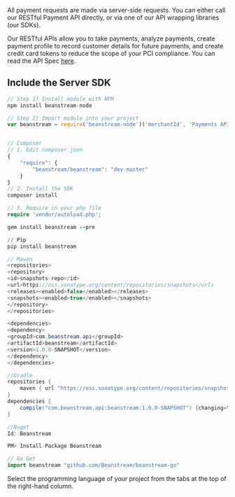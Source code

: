 
All payment requests are made via server-side requests. You can either call our RESTful Payment API directly, or via one of our API wrapping libraries (our SDKs).

Our RESTful APIs allow you to take payments, analyze payments, create payment profile to record customer details for future payments, and create credit card tokens to reduce the scope of your PCI compliance. You can read the API Spec [here](../../merchant_API).

## Include the Server SDK

```javascript
// Step 1) Install module with NPM
npm install beanstream-node

// Step 2) Import module into your project
var beanstream = require('beanstream-node')('merchantId', 'Payments API key', 'Profiles API key', 'Reporting API key');
```

```php

// Composer
// 1. Edit composer.json
{
    "require": {
        "beanstream/beanstream": "dev-master"
    }
}
// 2. Install the SDK
composer install

// 3. Require in your php file
require 'vendor/autoload.php';
```

```ruby
gem install beanstream --pre
```

```python
// Pip
pip install beanstream
```

```java
// Maven
<repositories>
<repository>
<id>snapshots-repo</id>
<url>https://oss.sonatype.org/content/repositories/snapshots</url>
<releases><enabled>false</enabled></releases>
<snapshots><enabled>true</enabled></snapshots>
</repository>
</repositories>

<dependencies>
<dependency>
<groupId>com.beanstream.api</groupId>
<artifactId>beanstream</artifactId>
<version>1.0.0-SNAPSHOT</version>
</dependency>
</dependencies>

//Gradle
repositories {
    maven { url "https://oss.sonatype.org/content/repositories/snapshots" }
}
dependencies {
    compile("com.beanstream.api:beanstream:1.0.0-SNAPSHOT") {changing=true}
}
```

```csharp
//Nuget
Id: Beanstream

PM> Install-Package Beanstream
```

```go
// Go Get
import beanstream "github.com/Beanstream/beanstream-go"
```

Select the programming language of your project from the tabs at the top of the right-hand column.
